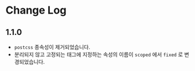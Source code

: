 # Change Log

## 1.1.0

- `postcss` 종속성이 제거되었습니다.
- 분리되지 않고 고정되는 태그에 지정하는 속성의 이름이 `scoped` 에서 `fixed` 로 변경되었습니다.
